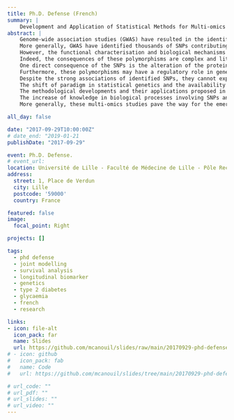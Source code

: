 ```yaml
---
title: Ph.D. Defense (French)
summary: |
    Development and Application of Statistical Methods for Multi-omics Studies in Type 2 Diabetes: Beyond the Genome-wide Association Studies Era
abstract: |
    Genome-wide association studies (GWAS) have resulted in the identification of several dozens of genes and single nucleotide polymorphisms (SNPs) contributing to type 2 diabetes.
    More generally, GWAS have identified thousands of SNPs contributing to complex diseases in humans.
    However, the functional characterisation and biological mechanisms involving these SNPs and genes remain largely to be explored.
    Indeed, the consequences of these polymorphisms are complex and little known.
    One direct consequence of the SNPs is the alteration of the protein encoded by a gene, or even a complete transcriptional gene silencing (e.g., codon stop in the sequence).
    Furthermore, these polymorphisms may have a regulatory role in gene expression, for example, by interfering with the binding of transcription factors and enzymes involved in DNA methylation.
    Despite the strong associations of identified SNPs, they cannot explain the full heritability of type 2 diabetes, suggesting interactions mechanisms between the different layers of -omics, such as genomics, transcriptomics and Epigenomics.  
    The shift of paradigm in statistical genetics and the availability of transcriptomic and epigenomic data are responsible for the evolution of the discipline, moving from association studies to multi-omics, and providing insights on the functional aspect of the SNPs or genes involved, and in some cases allowing to evaluate the causal link of these variants on the pathology.
    The methodological developments and their applications proposed in this thesis are various, ranging from a similar approach to GWAS, leveraging the longitudinal data available in some cohorts (e.g., D.E.S.I.R.), using an joint model approach; the functional characterisation of candidate genes in insulin secretion by a multi tissue transcriptomic study and transcriptomic study in a cell model; the identification of a new candidate gene (PDGFA) involved in the deregulation of the insulin's pathway in type 2 diabetes through epigenetic and transcriptomic mechanisms; and finally, the characterisation of the effect on the transcriptome of two substitutes of bisphenol A in a primary adipocyte model.  
    The increase of knowledge in biological processes involving SNPs and genes identified by GWAS could enable the development of more effective diagnostic strategies, and the identification of therapeutic targets for the treatment of type 2 diabetes and associated complications (e.g., insulin resistance, NAFLD, cancer, etc.).
    More generally, these multi-omics studies pave the way for the emerging approach of precision medicine, allowing the treatment and prevention of pathologies while taking into account what makes the specificity of an individual, namely his genome and his environment, both interacting on his transcriptome and his epigenome.

all_day: false

date: "2017-09-29T10:00:00Z"
# date_end: "2019-01-21
publishDate: "2017-09-29"

event: Ph.D. Defense.
# event_url:
location: Université de Lille - Faculté de Médecine de Lille - Pôle Recherche
address:
  street: 1, Place de Verdun
  city: Lille
  postcode: '59000'
  country: France

featured: false
image:
  focal_point: Right

projects: []

tags:
  - phd defense
  - joint modelling
  - survival analysis
  - longitudinal biomarker
  - genetics
  - type 2 diabetes
  - glycaemia
  - french
  - research

links:
- icon: file-alt
  icon_pack: far
  name: Slides
  url: https://github.com/mcanouil/slides/raw/main/20170929-phd-defense/20170929-phd-defense.pdf
# - icon: github
#   icon_pack: fab
#   name: Code
#   url: https://github.com/mcanouil/slides/tree/main/20170929-phd-defense

# url_code: ""
# url_pdf: ""
# url_slides: ""
# url_video: ""
---
```

